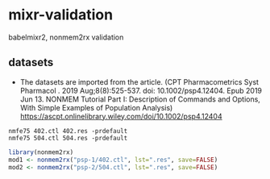 
# mixr-validation

babelmixr2, nonmem2rx validation

## datasets

- The datasets are imported from the article. (CPT Pharmacometrics Syst
  Pharmacol . 2019 Aug;8(8):525-537. doi: 10.1002/psp4.12404. Epub 2019
  Jun 13. NONMEM Tutorial Part I: Description of Commands and Options,
  With Simple Examples of Population Analysis)
  https://ascpt.onlinelibrary.wiley.com/doi/10.1002/psp4.12404

<!-- -->

    nmfe75 402.ctl 402.res -prdefault
    nmfe75 504.ctl 504.res -prdefault

``` r
library(nonmem2rx)
mod1 <- nonmem2rx("psp-1/402.ctl", lst=".res", save=FALSE)
mod2 <- nonmem2rx("psp-2/504.ctl", lst=".res", save=FALSE)
```
